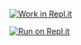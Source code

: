 [![Work in Repl.it](https://classroom.github.com/assets/work-in-replit-14baed9a392b3a25080506f3b7b6d57f295ec2978f6f33ec97e36a161684cbe9.svg)](https://classroom.github.com/online_ide?assignment_repo_id=2772971&assignment_repo_type=AssignmentRepo)

[![Run on Repl.it](https://repl.it/badge/github/ull-esit-sistemas-operativos/online-ide-replit-aleradamantis99)](https://repl.it/github/ull-esit-sistemas-operativos/online-ide-replit-aleradamantis99)